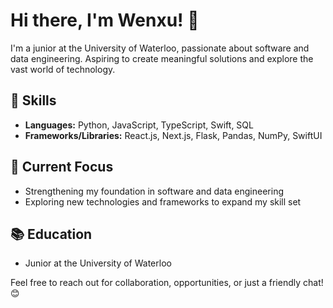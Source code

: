 # Hi there, I'm Wenxu! 👋

I'm a junior at the University of Waterloo, passionate about software and data engineering. Aspiring to create meaningful solutions and explore the vast world of technology.

## 🔧 Skills

- **Languages:** Python, JavaScript, TypeScript, Swift, SQL
- **Frameworks/Libraries:** React.js, Next.js, Flask, Pandas, NumPy, SwiftUI

## 🌱 Current Focus

- Strengthening my foundation in software and data engineering
- Exploring new technologies and frameworks to expand my skill set

## 📚 Education

- Junior at the University of Waterloo

Feel free to reach out for collaboration, opportunities, or just a friendly chat! 😊
